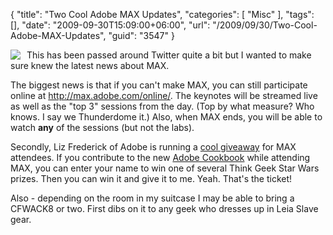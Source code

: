 {
	"title": "Two Cool Adobe MAX Updates",
	"categories": [
		"Misc"
	],
	"tags": [],
	"date": "2009-09-30T15:09:00+06:00",
	"url": "/2009/09/30/Two-Cool-Adobe-MAX-Updates",
	"guid": "3547"
}

<img src="http://static.raymondcamden.com/images/cfjedi/MAX09_D125x125.jpg" align="left" style="margin-right:10px" />
This has been passed around Twitter quite a bit but I wanted to make sure knew the latest news about MAX. 

The biggest news is that if you can't make MAX, you can still participate online at <a href="http://max.adobe.com/online/">http://max.adobe.com/online/</a>. The keynotes will be streamed live as well as the "top 3" sessions from the day. (Top by what measure? Who knows. I say we Thunderdome it.) Also, when MAX ends, you will be able to watch <b>any</b> of the sessions (but not the labs).

Secondly, Liz Frederick of Adobe is running a <a href="http://lizfrederick.blogspot.com/2009/09/star-wars-raffle-at-adobe-max.html">cool giveaway</a> for MAX attendees. If you contribute to the new <a href="http://cookbooks.adobe.com/home">Adobe Cookbook</a> while attending MAX, you can enter your name to win one of several Think Geek Star Wars prizes. Then you can win it and give it to me. Yeah. That's the ticket!

Also - depending on the room in my suitcase I may be able to bring a CFWACK8 or two. First dibs on it to any geek who dresses up in Leia Slave gear. 
<br clear="left">